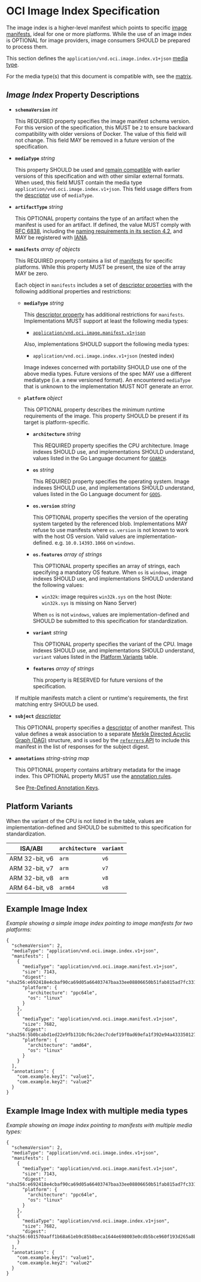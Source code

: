 # OCI Image Index Specification

The image index is a higher-level manifest which points to specific [image manifests](manifest.md), ideal for one or more platforms.
While the use of an image index is OPTIONAL for image providers, image consumers SHOULD be prepared to process them.

This section defines the `application/vnd.oci.image.index.v1+json` [media type](media-types.md).

For the media type(s) that this document is compatible with, see the [matrix][matrix].

## _Image Index_ Property Descriptions

- **`schemaVersion`** *int*

  This REQUIRED property specifies the image manifest schema version.
  For this version of the specification, this MUST be `2` to ensure backward compatibility with older versions of Docker.
  The value of this field will not change.
  This field MAY be removed in a future version of the specification.

- **`mediaType`** *string*

  This property SHOULD be used and [remain compatible][matrix] with earlier versions of this specification and with other similar external formats.
  When used, this field MUST contain the media type `application/vnd.oci.image.index.v1+json`.
  This field usage differs from the [descriptor](descriptor.md#properties) use of `mediaType`.

- **`artifactType`** *string*

  This OPTIONAL property contains the type of an artifact when the manifest is used for an artifact.
  If defined, the value MUST comply with [RFC 6838][rfc6838], including the [naming requirements in its section 4.2][rfc6838-s4.2], and MAY be registered with [IANA][iana].

- **`manifests`** *array of objects*

  This REQUIRED property contains a list of [manifests](manifest.md) for specific platforms.
  While this property MUST be present, the size of the array MAY be zero.

  Each object in `manifests` includes a set of [descriptor properties](descriptor.md#properties) with the following additional properties and restrictions:

  - **`mediaType`** *string*

    This [descriptor property](descriptor.md#properties) has additional restrictions for `manifests`.
    Implementations MUST support at least the following media types:

    - [`application/vnd.oci.image.manifest.v1+json`](manifest.md)

    Also, implementations SHOULD support the following media types:

    - `application/vnd.oci.image.index.v1+json` (nested index)

    Image indexes concerned with portability SHOULD use one of the above media types.
    Future versions of the spec MAY use a different mediatype (i.e. a new versioned format).
    An encountered `mediaType` that is unknown to the implementation MUST NOT generate an error.

  - **`platform`** *object*

    This OPTIONAL property describes the minimum runtime requirements of the image.
    This property SHOULD be present if its target is platform-specific.

    - **`architecture`** *string*

      This REQUIRED property specifies the CPU architecture.
      Image indexes SHOULD use, and implementations SHOULD understand, values listed in the Go Language document for [`GOARCH`][go-environment2].

    - **`os`** *string*

      This REQUIRED property specifies the operating system.
      Image indexes SHOULD use, and implementations SHOULD understand, values listed in the Go Language document for [`GOOS`][go-environment2].

    - **`os.version`** *string*

      This OPTIONAL property specifies the version of the operating system targeted by the referenced blob.
      Implementations MAY refuse to use manifests where `os.version` is not known to work with the host OS version.
      Valid values are implementation-defined. e.g. `10.0.14393.1066` on `windows`.

    - **`os.features`** *array of strings*

      This OPTIONAL property specifies an array of strings, each specifying a mandatory OS feature.
      When `os` is `windows`, image indexes SHOULD use, and implementations SHOULD understand the following values:

      - `win32k`: image requires `win32k.sys` on the host (Note: `win32k.sys` is missing on Nano Server)

      When `os` is not `windows`, values are implementation-defined and SHOULD be submitted to this specification for standardization.

    - **`variant`** *string*

      This OPTIONAL property specifies the variant of the CPU.
      Image indexes SHOULD use, and implementations SHOULD understand, `variant` values listed in the [Platform Variants](#platform-variants) table.

    - **`features`** *array of strings*

        This property is RESERVED for future versions of the specification.

  If multiple manifests match a client or runtime's requirements, the first matching entry SHOULD be used.

- **`subject`** *[descriptor](descriptor.md)*

    This OPTIONAL property specifies a [descriptor](descriptor.md) of another manifest.
    This value defines a weak association to a separate [Merkle Directed Acyclic Graph (DAG)][dag] structure, and is used by the [`referrers` API][referrers-api] to include this manifest in the list of responses for the subject digest.

- **`annotations`** *string-string map*

    This OPTIONAL property contains arbitrary metadata for the image index.
    This OPTIONAL property MUST use the [annotation rules](annotations.md#rules).

    See [Pre-Defined Annotation Keys](annotations.md#pre-defined-annotation-keys).

## Platform Variants

When the variant of the CPU is not listed in the table, values are implementation-defined and SHOULD be submitted to this specification for standardization.

| ISA/ABI         | `architecture` | `variant`   |
|-----------------|----------------|-------------|
| ARM 32-bit, v6  | `arm`          | `v6`        |
| ARM 32-bit, v7  | `arm`          | `v7`        |
| ARM 32-bit, v8  | `arm`          | `v8`        |
| ARM 64-bit, v8  | `arm64`        | `v8`        |

## Example Image Index

*Example showing a simple image index pointing to image manifests for two platforms:*

```json,title=Image%20Index&mediatype=application/vnd.oci.image.index.v1%2Bjson
{
  "schemaVersion": 2,
  "mediaType": "application/vnd.oci.image.index.v1+json",
  "manifests": [
    {
      "mediaType": "application/vnd.oci.image.manifest.v1+json",
      "size": 7143,
      "digest": "sha256:e692418e4cbaf90ca69d05a66403747baa33ee08806650b51fab815ad7fc331f",
      "platform": {
        "architecture": "ppc64le",
        "os": "linux"
      }
    },
    {
      "mediaType": "application/vnd.oci.image.manifest.v1+json",
      "size": 7682,
      "digest": "sha256:5b0bcabd1ed22e9fb1310cf6c2dec7cdef19f0ad69efa1f392e94a4333501270",
      "platform": {
        "architecture": "amd64",
        "os": "linux"
      }
    }
  ],
  "annotations": {
    "com.example.key1": "value1",
    "com.example.key2": "value2"
  }
}
```

## Example Image Index with multiple media types

*Example showing an image index pointing to manifests with multiple media types:*

```json,title=Image%20Index&mediatype=application/vnd.oci.image.index.v1%2Bjson
{
  "schemaVersion": 2,
  "mediaType": "application/vnd.oci.image.index.v1+json",
  "manifests": [
    {
      "mediaType": "application/vnd.oci.image.manifest.v1+json",
      "size": 7143,
      "digest": "sha256:e692418e4cbaf90ca69d05a66403747baa33ee08806650b51fab815ad7fc331f",
      "platform": {
        "architecture": "ppc64le",
        "os": "linux"
      }
    },
    {
      "mediaType": "application/vnd.oci.image.index.v1+json",
      "size": 7682,
      "digest": "sha256:601570aaff1b68a61eb9c85b8beca1644e698003e0cdb5bce960f193d265a8b7"
    }
  ],
  "annotations": {
    "com.example.key1": "value1",
    "com.example.key2": "value2"
  }
}
```

[dag]:             https://en.wikipedia.org/wiki/Merkle_tree
[go-environment2]: https://golang.org/doc/install/source#environment
[iana]:            https://www.iana.org/assignments/media-types/media-types.xhtml
[matrix]:          media-types.md#compatibility-matrix
[referrers-api]:   https://github.com/opencontainers/distribution-spec/blob/main/spec.md#listing-referrers
[rfc6838]:         https://tools.ietf.org/html/rfc6838
[rfc6838-s4.2]:    https://tools.ietf.org/html/rfc6838#section-4.2
